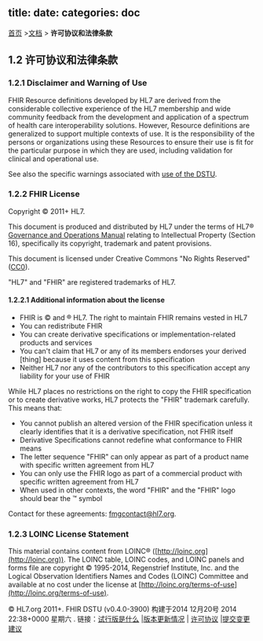 title: 
date: 
categories: doc
---

  [首页](../home/index.html) >[文档](documentation.html) > **许可协议和法律条款**	
  
## 1.2  许可协议和法律条款

<a name="disclaimer"/>

### 1.2.1 Disclaimer and Warning of Use

FHIR Resource definitions developed by HL7 are derived from the considerable collective 
experience of the HL7 membership and wide community feedback from the development and 
application of a spectrum of health care interoperability solutions.  However, Resource 
definitions are generalized to support multiple contexts of use. It is the responsibility 
of the persons or organizations using these Resources to ensure their use is fit for the 
particular purpose in which they are used, including validation for clinical and operational use.

<a name="ballotstatus"/>

See also the specific warnings associated with <a href="todo.html">use of the DSTU</a>.

<a name="license"/>

### 1.2.2  FHIR License

Copyright © 2011+ HL7.

This document is produced and distributed by HL7 under the terms of HL7® 
[Governance 
and Operations Manual](http://www.hl7.org/documentcenter/public_temp_4108B35F-1C23-BA17-0C38BD44A97683FB/membership/HL7_Governance_and_Operations_Manual.pdf) relating to Intellectual Property (Section 16), specifically its copyright, trademark and patent provisions.

This document is licensed under Creative Commons &quot;No Rights Reserved&quot; ([CC0](http://creativecommons.org/publicdomain/zero/1.0/)).

&quot;HL7&quot; and &quot;FHIR&quot; are registered trademarks of HL7.

#### 1.2.2.1 Additional information about the license

*   FHIR is © and ® HL7. The right to maintain FHIR remains vested in HL7
*   You can redistribute FHIR
*   You can create derivative specifications or implementation-related products and services
*   You can't claim that HL7 or any of its members endorses your derived [thing] because it uses content from this specification
*   Neither HL7 nor any of the contributors to this specification accept any liability for your use of FHIR

While HL7 places no restrictions on the right to copy the FHIR
specification or to create derivative works, HL7 protects the &quot;FHIR&quot;
trademark carefully. This means that:

*   You cannot publish an altered version of the FHIR specification unless it clearly identifies that it is a derivative specification, not FHIR itself
*   Derivative Specifications cannot redefine what conformance to FHIR means
*   The letter sequence &quot;FHIR&quot; can only appear as part of a product name with specific written agreement from HL7
*   You can only use the FHIR logo as part of a commercial product with specific written agreement from HL7
*   When used in other contexts, the word &quot;FHIR&quot; and the &quot;FHIR&quot; logo should bear the ™ symbol

Contact for these agreements: [fmgcontact@hl7.org](mailto:fmgcontact@hl7.org).

<a name="loinc"> </a>

### 1.2.3 LOINC License Statement

This material contains content from LOINC® ([http://loinc.org](http://loinc.org)). The LOINC table, LOINC codes, and 
LOINC panels and forms file are copyright © 1995-2014, Regenstrief Institute, Inc. and the Logical Observation Identifiers 
Names and Codes (LOINC) Committee and available at no cost under the license at 
[http://loinc.org/terms-of-use](http://loinc.org/terms-of-use).


&copy; HL7.org 2011+. FHIR DSTU (v0.4.0-3900) 构建于2014  12月20号 2014 22:38+0000 星期六 . 
链接：[试行版是什么](http://hl7.org/implement/standards/fhir/dstu.htmll) |[版本更新情况](http://hl7.org/implement/standards/fhir/history.htmll) | [许可协议](http://hl7.org/implement/standards/fhir/license.htmll) |[提交变更建议](http://gforge.hl7.org/gf/project/fhir/tracker/?action=TrackerItemAdd&tracker_id=677) 	